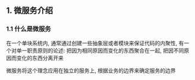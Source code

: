 ## 1. 微服务介绍

### 1.1 什么是微服务

在一个单块系统内, 通常通过创建一些抽象层或者模块来保证代码的内聚性, 有一个对单一职责原则的论述: 把因为相同原因而变化的东西聚合在一起, 把因不同原因而变化的东西分离开来

微服务将这个理念应用在独立的服务上, 根据业务的边界来确定服务的边界


